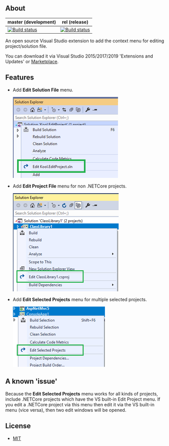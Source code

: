 ## About

 master (development)                                         | rel (release)                                                
 ------------------------------------------------------------ | ------------------------------------------------------------ 
 [![Build status](https://ci.appveyor.com/api/projects/status/luf891iask6ci15n/branch/master?svg=true)](https://ci.appveyor.com/project/heku/kool-editproject/branch/master) | [![Build status](https://ci.appveyor.com/api/projects/status/luf891iask6ci15n/branch/rel?svg=true)](https://ci.appveyor.com/project/heku/kool-editproject/branch/rel) 

An open source Visual Studio extension to add the context menu for editing project/solution file.

You can download it via Visual Studio 2015/2017/2019 'Extensions and Updates' or [Marketplace](https://marketplace.visualstudio.com/items?itemName=iheku.EditProject).


## Features
- Add **Edit Solution File** menu.

    ![Edit Solution Screenshot](Screenshots/Solution.png)
- Add **Edit Project File** menu for non .NETCore projects.

    ![Edit Single Project Screenshot](Screenshots/SingleProject.png)
- Add **Edit Selected Projects** menu for multiple selected projects.
  
    ![Edit Multiple Projects Screenshot](Screenshots/MultipleProjects.png)
## A known 'issue'
Because the **Edit Selected Projects** menu works for all kinds of projects, include .NETCore projects which have the VS built-in Edit Project menu.
If you edit a .NETCore project via this menu then edit it via the VS built-in menu (vice versa), then two edit windows will be opened.

## License
- [MIT](LICENSE)